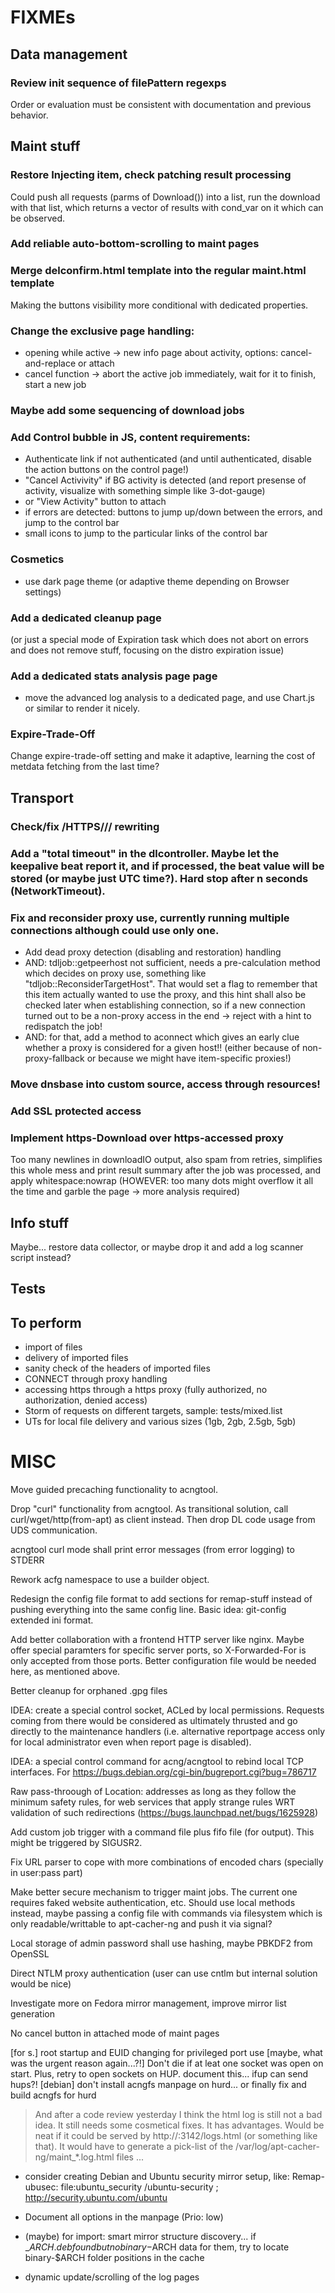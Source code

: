 # FIXMEs

## Data management

### Review init sequence of **filePattern** regexps

Order or evaluation must be consistent with documentation and previous behavior.

## Maint stuff

### Restore Injecting item, check patching result processing

Could push all requests (parms of Download()) into a list, run the download
with that list, which returns a vector of results with cond_var on it which can
be observed.

### Add reliable auto-bottom-scrolling to maint pages

### Merge delconfirm.html template into the regular maint.html template

Making the buttons visibility more conditional with dedicated properties.

### Change the exclusive page handling:
- opening while active -> new info page about activity, options: cancel-and-replace or attach
- cancel function -> abort the active job immediately, wait for it to finish, start a new job

### Maybe add some sequencing of download jobs

### Add Control bubble in JS, content requirements:
- Authenticate link if not authenticated (and until authenticated, disable the action buttons on the control page!)
- "Cancel Activivity" if BG activity is detected (and report presense of activity, visualize with something simple like 3-dot-gauge)
- or "View Activity" button to attach
- if errors are detected: buttons to jump up/down between the errors, and jump to the control bar
- small icons to jump to the particular links of the control bar

### Cosmetics
- use dark page theme (or adaptive theme depending on Browser settings)

### Add a dedicated cleanup page

(or just a special mode of Expiration task which does not abort on errors and does not remove stuff, focusing on the distro expiration issue)

### Add a dedicated stats analysis page page

- move the advanced log analysis to a dedicated page, and use Chart.js or similar to render it nicely.

### Expire-Trade-Off
Change expire-trade-off setting and make it adaptive, learning the cost of metdata fetching from the last time?

## Transport

### Check/fix /HTTPS/// rewriting

### Add a "total timeout" in the dlcontroller. Maybe let the keepalive beat report it, and if processed, the beat value will be stored (or maybe just UTC time?). Hard stop after n seconds (NetworkTimeout).

### Fix and reconsider proxy use, currently running multiple connections although could use only one.

- Add dead proxy detection (disabling and restoration) handling
- AND: tdljob::getpeerhost not sufficient, needs a pre-calculation method which decides on proxy use, something like "tdljob::ReconsiderTargetHost". That would set a flag to remember that this item actually wanted to use the proxy, and this hint shall also be checked later when establishing connection, so if a new connection turned out to be a non-proxy access in the end -> reject with a hint to redispatch the job!
- AND: for that, add a method to aconnect which gives an early clue whether a proxy is considered for a given host!! (either because of non-proxy-fallback or because we might have item-specific proxies!)

### Move dnsbase into custom source, access through resources!

### Add SSL protected access

### Implement https-Download over https-accessed proxy

Too many newlines in downloadIO output, also spam from retries, simplifies this whole mess and print result summary after the job was processed,
and apply whitespace:nowrap (HOWEVER: too many dots might overflow it all the time and garble the page -> more analysis required)

## Info stuff

Maybe... restore data collector, or maybe drop it and add a log scanner script instead?

## Tests

## To perform
- import of files
- delivery of imported files
- sanity check of the headers of imported files
- CONNECT through proxy handling
- accessing https through a https proxy (fully authorized, no authorization, denied access)
- Storm of requests on different targets, sample: tests/mixed.list
- UTs for local file delivery and various sizes (1gb, 2gb, 2.5gb, 5gb)

# MISC

Move guided precaching functionality to acngtool.

Drop "curl" functionality from acngtool. As transitional solution, call
curl/wget/http(from-apt) as client instead. Then drop DL code usage from UDS
communication.

acngtool curl mode shall print error messages (from error logging) to STDERR

Rework acfg namespace to use a builder object.

Redesign the config file format to add sections for remap-stuff instead of
pushing everything into the same config line.  Basic idea: git-config extended
ini format.

Add better collaboration with a frontend HTTP server like nginx. Maybe offer
special paramters for specific server ports, so X-Forwarded-For is only
accepted from those ports. Better configuration file would be needed here, as
mentioned above.

Better cleanup for orphaned .gpg files

IDEA: create a special control socket, ACLed by local permissions. Requests
coming from there would be considered as ultimately thrusted and go directly to
the maintenance handlers (i.e. alternative reportpage access only for local
administrator even when report page is disabled).

IDEA: a special control command for acng/acngtool to rebind local TCP interfaces.
For https://bugs.debian.org/cgi-bin/bugreport.cgi?bug=786717

Raw pass-throough of Location: addresses as long as they follow the minimum
safety rules, for web services that apply strange rules WRT validation of such
redirections (https://bugs.launchpad.net/bugs/1625928)

Add custom job trigger with a command file plus fifo file (for output). This
might be triggered by SIGUSR2.

Fix URL parser to cope with more combinations of encoded chars (specially in user:pass part)

Make better secure mechanism to trigger maint jobs. The current one requires faked website authentication, etc.
Should use local methods instead, maybe passing a config file with commands via
filesystem which is only readable/writtable to apt-cacher-ng and push it via
signal?

Local storage of admin password shall use hashing, maybe PBKDF2 from OpenSSL

Direct NTLM proxy authentication (user can use cntlm but internal solution would be nice)

Investigate more on Fedora mirror management, improve mirror list generation

No cancel button in attached mode of maint pages

[for s.] root startup and EUID changing for privileged port use
[maybe, what was the urgent reason again...?!] Don't die if at leat one socket was open on start. Plus, retry to open sockets on HUP. document this... ifup can send hups?!
[debian] don't install acngfs manpage on hurd... or finally fix and build acngfs for hurd

> And after a code review yesterday I think the html log is still not a
> bad idea. It still needs some cosmetical fixes.
It has advantages.  Would be neat if it could be served by
http://<server ID>:3142/logs.html (or something like that).  It would
have to generate a pick-list of the
/var/log/apt-cacher-ng/maint_*.log.html files ...

 - consider creating Debian and Ubuntu security mirror setup, like:
 Remap-ubusec: file:ubuntu_security /ubuntu-security ; http://security.ubuntu.com/ubuntu

 - Document all options in the manpage (Prio: low)

 - (maybe) for import: smart mirror structure discovery... if _$ARCH.deb found but no
   binary-$ARCH data for them, try to locate binary-$ARCH folder positions in
   the cache

 - dynamic update/scrolling of the log pages

